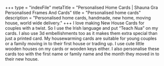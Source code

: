 +++
type = "indexFile"
metaTitle = "Personalised Home Cards | Shauna Gra Personalised Frames And Cards"
title = "Personalised home cards"
description = "Personalised home cards, handmade, new home, moving house, world wide delivery."
+++
I love making New House Cards for couples with a twist.  So I use the Irish language and put “Teach Nua” on my cards.  I also use 3d embellishments too as it makes them extra special than just a printed card.  My housewarming cards are suitable for young couples or a family moving in to their first house or trading up.  I use cute little wooden houses on my cards or wooden keys either.  I also personalise these cards too with the first name or family name and the month they moved in to their new house.

